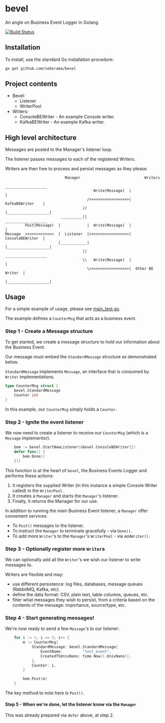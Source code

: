 # bevel

An angle on Business Event Logger in Golang.

[![Build Status](https://travis-ci.org/seborama/bevel.svg?branch=master)](https://travis-ci.org/seborama/bevel)

## Installation

To install, use the standard Go installation procedure:

```bash
go get github.com/seborama/bevel
```

## Project contents

- Bevel:
  - Listener
  - WriterPool
- Writers:
  - ConsoleBEWriter - An example Console writer.
  - KafkaBEWriter - An example Kafka writer.

## High level architecture

Messages are posted to the Manager's listener loop.

The listener passes messages to each of the registered Writers.

Writers are then free to process and persist messages as they please.

                               Manager                             Writers
                                                             ___________________
                                            Write(Message)  |                   |
                                         />>>>>>>>>>>>>>>>>>|  KafkaBEWriter    |
                                       //                   |___________________|
                             __________||                    ___________________
             Post(Message)  |            |  Write(Message)  |                   |
    Message  >>>>>>>>>>>>>  |  Listener  |>>>>>>>>>>>>>>>>>>|  ConsoleBEWriter  |
                            |____________|                  |___________________|
                                       ||                    ___________________
                                       \\   Write(Message)  |                   |
                                         \>>>>>>>>>>>>>>>>>>|  Other BE Writer  |
                                                            |___________________|


## Usage

For a simple example of usage, please see [main_test.go](https://github.com/seborama/bevel/blob/0.1/main_test.go).

The example defines a `CounterMsg` that acts as a business event.

### Step 1 - Create a Message structure

To get started, we create a message structure to hold our information about the Business Event.

Our message must embed the `StandardMessage` structure as demonstrated below.

`StandardMessage` implements  `Message`, an interface that is consumed by `Writer` implementations.

```go
type CounterMsg struct {
    bevel.StandardMessage
    Counter int
}
```

In this example, our `CounterMsg` simply holds a `Counter`.

### Step 2 - Ignite the event listener

We now need to create a listener to receive our `CounterMsg` (which is a `Message` implementor).

```go
    bem := bevel.StartNewListener(&bevel.ConsoleBEWriter{})
    defer func() {
        bem.Done()
    }()
```

This function is at the heart of `bevel`, the Business Events Logger and performs these actions:

1. It registers the supplied Writer (in this instance a simple Console Writer called) in the `WriterPool`.
2. It creates a `Manager` and starts the `Manager`'s listener.
3. Finally, it returns the Manager for our use.

In addition to running the main Business Event listener, a `Manager` offer convenient services:

- To `Post()` messages to the listener.
- To instruct the `Manager` to terminate gracefully - via `Done()`.
- To add more `Writer`'s to the `Manager`'s `WriterPool` - via `AddWriter()`.

### Step 3 - Optionally register more `Writer`s

We can optionally add all the `Writer`'s we wish our listener to write messages to.

Writers are flexible and may:

- use different persistence: log files, databases, message queues (RabbitMQ, Kafka, etc).
- define the data format: CSV, plain text, table columns, queues, etc.
- filter what messages they wish to persist, from a criteria based on the contents of the message: importance, source/type, etc.

### Step 4 - Start generating messages!

We're now ready to send a few `Message`'s to our listener:

```go
    for i := 1; i <= 5; i++ {
        m := CounterMsg{
            StandardMessage: bevel.StandardMessage{
                EventName:         "test_event",
                CreatedTSUnixNano: time.Now().UnixNano(),
            },
            Counter: i,
        }

        bem.Post(m)
    }
```

The key method to note here is `Post()`.

#### Step 5 - When we're done, let the listener know via the `Manager`

This was already prepared via `defer` above, at step 2.

